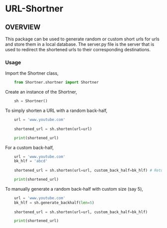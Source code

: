 # URL-Shortner

## OVERVIEW

This package can be used to generate random or custom short urls for urls and store them in a local database.
The server.py file is the server that is used to redirect the shortened urls to their corresponding destinations.

### Usage

Import the Shortner class,

```python
    from Shortner.shortner import Shortner
```

Create an instance of the Shortner,

```python
    sh = Shortner()
```

To simply shorten a URL with a random back-half,

```python
    url = 'www.youtube.com'
    
    shortened_url = sh.shorten(url=url)

    print(shortened_url)
```

For a custom back-half,

```python
    url = 'www.youtube.com'
    bk_hlf = 'abcd'
    
    shortened_url = sh.shorten(url=url, custom_back_half=bk_hlf) # Returns None if the back-half is already taken

    print(shortened_url)
```

To manually generate a random back-half with custom size (say 5),

```python
    url = 'www.youtube.com'
    bk_hlf = sh.generate_backhalf(len=5)
    
    shortened_url = sh.shorten(url=url, custom_back_half=bk_hlf)

    print(shortened_url)
```